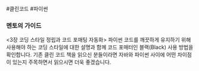 #클린코드 #파이썬 

### 멘토의 가이드
<3장 코딩 스타일 정립과 코드 포매팅 자동화> 파이썬 코드를 깨끗하게 유지하기 위해 사용해야 하는 코딩 스타일에 대한 설명과 함께 코드 포매터인 블랙(Black) 사용 방법을 확인합니다. 기존 클린 코드 책을 읽으신 분들이라면 자바와 파이썬 사이에 어떤 차이점이 있는지 주목하면서 읽으시면 더욱 좋겠습니다.

